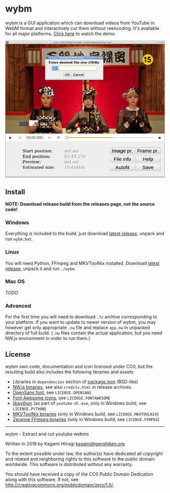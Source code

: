 # wybm

wybm is a GUI application which can download videos from YouTube in WebM format and interactively cut them without reencoding. It's available for all major platforms. [Click here](https://raw.githubusercontent.com/Kagami/wybm/assets/demo.webm) to watch the demo.

![](https://raw.githubusercontent.com/Kagami/wybm/assets/player.png)

## Install

**NOTE: Download release build from the releases page, not the source code!**

### Windows

Everything is included to the build, just download [latest release](https://github.com/Kagami/wybm/releases), unpack and run `wybm.bat`.

### Linux

You will need Python, FFmpeg and MKVToolNix installed. Download [latest release](https://github.com/Kagami/wybm/releases), unpack it and run `./wybm`.

### Mac OS

*TODO*

### Advanced

For the first time you will need to download `.7z` archive corresponding to your platform. If you want to update to newer version of wybm, you may however get only appropriate `.nw` file and replace `app.nw` in unpacked directory of full build. (`.nw` files contain the actual application, but you need NW.js environment in order to run them.)

## License

wybm own code, documentation and icon licensed under CC0, but the resulting build also includes the following libraries and assets:

* Libraries in `dependencies` section of [package.json](package.json) (BSD-like)
* [NW.js binaries](https://github.com/nwjs/nw.js), see also `credits.html` in release archives
* [OpenSans font](https://www.google.com/fonts/specimen/Open+Sans), see `LICENSE.OPENSANS`
* [Font Awesome icons](https://github.com/FortAwesome/Font-Awesome), see `LICENSE.FONTAWESOME`
* [libpython](https://www.python.org/) (as part of `youtube-dl.exe`, only in Windows build, see `LICENSE.PYTHON`)
* [MKVToolNix binaries](https://mkvtoolnix.download/) (only in Windows build, see `LICENSE.MKVTOOLNIX`)
* [Zeranoe FFmpeg binaries](http://ffmpeg.zeranoe.com/builds/) (only in Windows build, see `LICENSE.FFMPEG`)

---

wybm - Extract and cut youtube webms

Written in 2016 by Kagami Hiiragi <kagami@genshiken.org>

To the extent possible under law, the author(s) have dedicated all copyright and related and neighboring rights to this software to the public domain worldwide. This software is distributed without any warranty.

You should have received a copy of the CC0 Public Domain Dedication along with this software. If not, see <http://creativecommons.org/publicdomain/zero/1.0/>.
